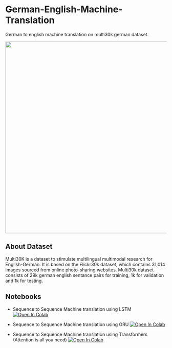# German-English-Machine-Translation
German to english machine translation on multi30k german dataset.

<img src="https://i.pinimg.com/564x/a4/e6/52/a4e65244561d6dd3dcf7339b62d52465.jpg" width="800" height="600">


## About Dataset

Multi30K is a dataset to stimulate multilingual multimodal research for English-German. It is based on the Flickr30k dataset, which contains 31,014 images sourced from online photo-sharing websites. Multi30k dataset consists of 29k german english sentance pairs for training, 1k for validation and 1k for testing.


## Notebooks
 * Sequence to Sequence Machine translation using LSTM [![Open In Colab](https://colab.research.google.com/assets/colab-badge.svg)](https://github.com/arunm8489/German-English-Machine-Translation/blob/main/LSTM-encoder-decoder-MT.ipynb)

* Sequence to Sequence Machine translation using GRU [![Open In Colab](https://colab.research.google.com/assets/colab-badge.svg)](https://github.com/arunm8489/German-English-Machine-Translation/blob/main/GRU-encoder-decoder-MT.ipynb)
   
 * Sequence to Sequence Machine translation using Transformers (Attention is all you need) [![Open In Colab](https://colab.research.google.com/assets/colab-badge.svg)](https://github.com/arunm8489/German-English-Machine-Translation/blob/main/Transformers-encoder-decoder-MT.ipynb)
 
